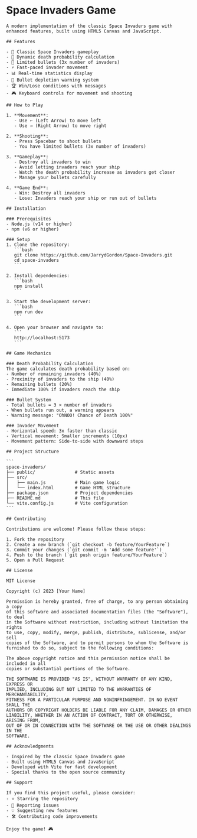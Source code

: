 # Space Invaders Game

    A modern implementation of the classic Space Invaders game with enhanced features, built using HTML5 Canvas and JavaScript.

    ## Features

    - 🚀 Classic Space Invaders gameplay
    - 🎯 Dynamic death probability calculation
    - 🔢 Limited bullets (3x number of invaders)
    - ⚡ Fast-paced invader movement
    - 📊 Real-time statistics display
    - 🚨 Bullet depletion warning system
    - 🏆 Win/Lose conditions with messages
    - 🎮 Keyboard controls for movement and shooting

    ## How to Play

    1. **Movement**:
       - Use ← (Left Arrow) to move left
       - Use → (Right Arrow) to move right

    2. **Shooting**:
       - Press Spacebar to shoot bullets
       - You have limited bullets (3x number of invaders)

    3. **Gameplay**:
       - Destroy all invaders to win
       - Avoid letting invaders reach your ship
       - Watch the death probability increase as invaders get closer
       - Manage your bullets carefully

    4. **Game End**:
       - Win: Destroy all invaders
       - Lose: Invaders reach your ship or run out of bullets

    ## Installation

    ### Prerequisites
    - Node.js (v14 or higher)
    - npm (v6 or higher)

    ### Setup
    1. Clone the repository:
       ```bash
       git clone https://github.com/JarrydGordon/Space-Invaders.git
       cd space-invaders
       ```

    2. Install dependencies:
       ```bash
       npm install
       ```

    3. Start the development server:
       ```bash
       npm run dev
       ```

    4. Open your browser and navigate to:
       ```
       http://localhost:5173
       ```

    ## Game Mechanics

    ### Death Probability Calculation
    The game calculates death probability based on:
    - Number of remaining invaders (40%)
    - Proximity of invaders to the ship (40%)
    - Remaining bullets (20%)
    - Immediate 100% if invaders reach the ship

    ### Bullet System
    - Total bullets = 3 × number of invaders
    - When bullets run out, a warning appears
    - Warning message: "OhNOO! Chance of Death 100%"

    ### Invader Movement
    - Horizontal speed: 3x faster than classic
    - Vertical movement: Smaller increments (10px)
    - Movement pattern: Side-to-side with downward steps

    ## Project Structure

    ```
    space-invaders/
    ├── public/               # Static assets
    ├── src/
    │   ├── main.js           # Main game logic
    │   └── index.html        # Game HTML structure
    ├── package.json          # Project dependencies
    ├── README.md             # This file
    └── vite.config.js        # Vite configuration
    ```

    ## Contributing

    Contributions are welcome! Please follow these steps:

    1. Fork the repository
    2. Create a new branch (`git checkout -b feature/YourFeature`)
    3. Commit your changes (`git commit -m 'Add some feature'`)
    4. Push to the branch (`git push origin feature/YourFeature`)
    5. Open a Pull Request

    ## License

    MIT License

    Copyright (c) 2023 [Your Name]

    Permission is hereby granted, free of charge, to any person obtaining a copy
    of this software and associated documentation files (the "Software"), to deal
    in the Software without restriction, including without limitation the rights
    to use, copy, modify, merge, publish, distribute, sublicense, and/or sell
    copies of the Software, and to permit persons to whom the Software is
    furnished to do so, subject to the following conditions:

    The above copyright notice and this permission notice shall be included in all
    copies or substantial portions of the Software.

    THE SOFTWARE IS PROVIDED "AS IS", WITHOUT WARRANTY OF ANY KIND, EXPRESS OR
    IMPLIED, INCLUDING BUT NOT LIMITED TO THE WARRANTIES OF MERCHANTABILITY,
    FITNESS FOR A PARTICULAR PURPOSE AND NONINFRINGEMENT. IN NO EVENT SHALL THE
    AUTHORS OR COPYRIGHT HOLDERS BE LIABLE FOR ANY CLAIM, DAMAGES OR OTHER
    LIABILITY, WHETHER IN AN ACTION OF CONTRACT, TORT OR OTHERWISE, ARISING FROM,
    OUT OF OR IN CONNECTION WITH THE SOFTWARE OR THE USE OR OTHER DEALINGS IN THE
    SOFTWARE.

    ## Acknowledgments

    - Inspired by the classic Space Invaders game
    - Built using HTML5 Canvas and JavaScript
    - Developed with Vite for fast development
    - Special thanks to the open source community

    ## Support

    If you find this project useful, please consider:
    - ⭐ Starring the repository
    - 🐛 Reporting issues
    - 💡 Suggesting new features
    - 🛠️ Contributing code improvements

    Enjoy the game! 🎮
